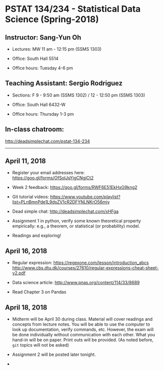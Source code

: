 # PSTAT 134/234 - Statistical Data Science (Spring-2018)

## Instructor: Sang-Yun Oh

- Lectures: MW 11 am - 12:15 pm (SSMS 1303)

- Office: South Hall 5514

- Office hours: Tuesday 4-6 pm


## Teaching Assistant: Sergio Rodriguez 

- Sections: F 9 - 9:50 am (SSMS 1302) / 12 - 12:50 pm (SSMS 1303)

- Office: South Hall 6432-W

- Office hours: Thursday 1-3 pm

## In-class chatroom:
http://deadsimplechat.com/pstat-134-234

----

## April 11, 2018

- Register your email addresses here: https://goo.gl/forms/OfSolJsYjgCNgjCt2

- Week 2 feedback: https://goo.gl/forms/RWF6E51EkHxG9kng2

- Git tutorial videos: https://www.youtube.com/playlist?list=PLnBmnPde1L9dsZV1cR2DFYNLNKrO56mjy

- Dead simple chat: http://deadsimplechat.com/xHFga

- Assignment 1 in python, verify some known theoretical property empirically: e.g., a theorem, or statistical (or probability) model.

- Readings and exploring!

## April 16, 2018

- Regular expression: https://regexone.com/lesson/introduction_abcs  
  http://www.cbs.dtu.dk/courses/27610/regular-expressions-cheat-sheet-v2.pdf

- Data science article: http://www.pnas.org/content/114/33/8689

- Read Chapter 3 on Pandas

## April 18, 2018

- Midterm will be April 30 during class. Material will cover readings and concepts from lecture notes. You will be able to use the computer to look up documentation, verify commands, etc. However, the exam will be done individually without communication with each other. What you hand-in will be on paper. Print outs will be provided. (As noted before, `git` topics will not be asked)

- Assignment 2 will be posted later tonight.

- 
